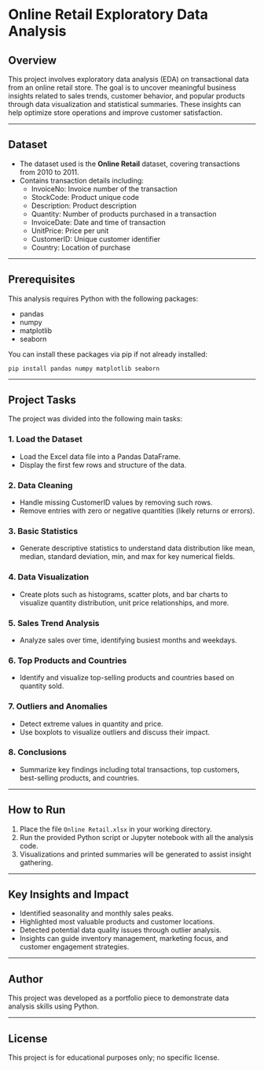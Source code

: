# Online Retail Exploratory Data Analysis

## Overview
This project involves exploratory data analysis (EDA) on transactional data from an online retail store. The goal is to uncover meaningful business insights related to sales trends, customer behavior, and popular products through data visualization and statistical summaries. These insights can help optimize store operations and improve customer satisfaction.

---

## Dataset
- The dataset used is the **Online Retail** dataset, covering transactions from 2010 to 2011.
- Contains transaction details including:
  - InvoiceNo: Invoice number of the transaction
  - StockCode: Product unique code
  - Description: Product description
  - Quantity: Number of products purchased in a transaction
  - InvoiceDate: Date and time of transaction
  - UnitPrice: Price per unit
  - CustomerID: Unique customer identifier
  - Country: Location of purchase

---

## Prerequisites
This analysis requires Python with the following packages:
- pandas
- numpy
- matplotlib
- seaborn

You can install these packages via pip if not already installed:
```
pip install pandas numpy matplotlib seaborn
```

---

## Project Tasks
The project was divided into the following main tasks:

### 1. Load the Dataset
- Load the Excel data file into a Pandas DataFrame.
- Display the first few rows and structure of the data.

### 2. Data Cleaning
- Handle missing CustomerID values by removing such rows.
- Remove entries with zero or negative quantities (likely returns or errors).

### 3. Basic Statistics
- Generate descriptive statistics to understand data distribution like mean, median, standard deviation, min, and max for key numerical fields.

### 4. Data Visualization
- Create plots such as histograms, scatter plots, and bar charts to visualize quantity distribution, unit price relationships, and more.

### 5. Sales Trend Analysis
- Analyze sales over time, identifying busiest months and weekdays.

### 6. Top Products and Countries
- Identify and visualize top-selling products and countries based on quantity sold.

### 7. Outliers and Anomalies
- Detect extreme values in quantity and price.
- Use boxplots to visualize outliers and discuss their impact.

### 8. Conclusions
- Summarize key findings including total transactions, top customers, best-selling products, and countries.

---

## How to Run
1. Place the file `Online Retail.xlsx` in your working directory.
2. Run the provided Python script or Jupyter notebook with all the analysis code.
3. Visualizations and printed summaries will be generated to assist insight gathering.

---

## Key Insights and Impact
- Identified seasonality and monthly sales peaks.
- Highlighted most valuable products and customer locations.
- Detected potential data quality issues through outlier analysis.
- Insights can guide inventory management, marketing focus, and customer engagement strategies.

---

## Author
This project was developed as a portfolio piece to demonstrate data analysis skills using Python.

---

## License
This project is for educational purposes only; no specific license.
